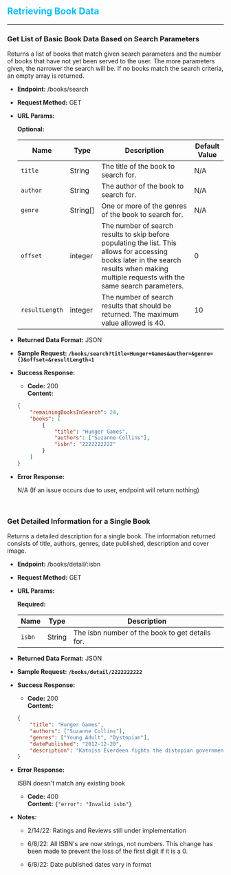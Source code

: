 ## <span style="color:deepskyblue">Retrieving Book Data</span>
---
### Get List of Basic Book Data Based on Search Parameters

Returns a list of books that match given search parameters and the number of books that have not yet been served to the user. The more parameters given, the narrower the search will be. If no books match the search criteria, an empty array is returned.
* **Endpoint:** /books/search

* **Request Method:** GET

* **URL Params:**

    **Optional:**

    | Name           | Type     | Description                                           | Default Value |
    | -------------- | -------- | ----------------------------------------------------- | ------------- |
    | `title`        | String   | The title of the book to search for.                  | N/A           |
    | `author`       | String   | The author of the book to search for.                 | N/A           |
    | `genre`        | String[] | One or more of the genres of the book to search for.  | N/A           |
    | `offset`       | integer  | The number of search results to skip before populating the list. This allows for accessing books later in the search results when making multiple requests with the same search parameters. | 0 |
    | `resultLength` | integer  | The number of search results that should be returned. The maximum value allowed is 40. | 10 |

* **Returned Data Format:** JSON

* **Sample Request: `/books/search?title=Hunger+Games&author=&genre={}&offset=&resultLength=1`**

* **Success Response:**

    * **Code:** 200 </br>
    **Content:**

    ```JSON
    {
        "remainingBooksInSearch": 24,
        "books": [
            {
                "title": "Hunger Games",
                "authors": ["Suzanne Collins"],
                "isbn": "2222222222"
            }
        ]
    }
    ```

* **Error Response:**

    N/A (If an issue occurs due to user, endpoint will return nothing)

    </br>

### Get Detailed Information for a Single Book

Returns a detailed description for a single book. The information returned consists of title, authors, genres, date published, description and cover image.
* **Endpoint:** /books/detail/:isbn

* **Request Method:** GET

* **URL Params:**

    **Required:**

    | Name   | Type    | Description                                     |
    | -------| ------- | ----------------------------------------------- |
    | `isbn` | String  | The isbn number of the book to get details for. |

* **Returned Data Format:** JSON

* **Sample Request: `/books/detail/2222222222`**

* **Success Response:**

    * **Code:** 200 </br>
    **Content:**

    ```JSON
    {
        "title": "Hunger Games",
        "authors": ["Suzanne Collins"],
        "genres": ["Young Adult", "Dystopian"],
        "datePublished": "2012-12-20",
        "description": "Katniss Everdeen fights the distopian government"
    }
    ```

* **Error Response:**

    ISBN doesn't match any existing book

    * **Code:** 400 </br>
    **Content:** `{"error": "Invalid isbn"}`

* **Notes:**

    * 2/14/22: Ratings and Reviews still under implementation

    * 6/8/22: All ISBN's are now strings, not numbers. This change has been made to prevent the loss of the first digit if it is a 0.
    
    * 6/8/22: Date published dates vary in format

    </br>
